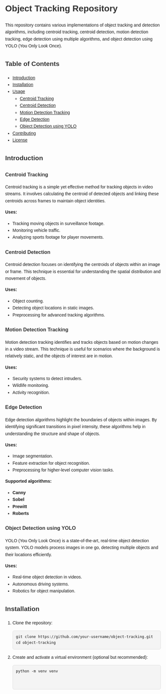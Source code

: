<!DOCTYPE html>
<html lang="en">
<head>
    <meta charset="UTF-8">
    <meta name="viewport" content="width=device-width, initial-scale=1.0">
    <title>Object Tracking Repository</title>
    <style>
        body {
            font-family: Arial, sans-serif;
            line-height: 1.6;
        }
        h1, h2, h3 {
            color: #333;
        }
        pre {
            background: #f4f4f4;
            padding: 10px;
            border: 1px solid #ddd;
            border-radius: 5px;
        }
    </style>
</head>
<body>

<h1>Object Tracking Repository</h1>

<p>This repository contains various implementations of object tracking and detection algorithms, including centroid tracking, centroid detection, motion detection tracking, edge detection using multiple algorithms, and object detection using YOLO (You Only Look Once).</p>

<h2>Table of Contents</h2>
<ul>
    <li><a href="#introduction">Introduction</a></li>
    <li><a href="#installation">Installation</a></li>
    <li><a href="#usage">Usage</a>
        <ul>
            <li><a href="#centroid-tracking">Centroid Tracking</a></li>
            <li><a href="#centroid-detection">Centroid Detection</a></li>
            <li><a href="#motion-detection-tracking">Motion Detection Tracking</a></li>
            <li><a href="#edge-detection">Edge Detection</a></li>
            <li><a href="#object-detection-using-yolo">Object Detection using YOLO</a></li>
        </ul>
    </li>
    <li><a href="#contributing">Contributing</a></li>
    <li><a href="#license">License</a></li>
</ul>

<h2 id="introduction">Introduction</h2>

<h3 id="centroid-tracking">Centroid Tracking</h3>
<p>Centroid tracking is a simple yet effective method for tracking objects in video streams. It involves calculating the centroid of detected objects and linking these centroids across frames to maintain object identities.</p>
<p><strong>Uses:</strong></p>
<ul>
    <li>Tracking moving objects in surveillance footage.</li>
    <li>Monitoring vehicle traffic.</li>
    <li>Analyzing sports footage for player movements.</li>
</ul>

<h3 id="centroid-detection">Centroid Detection</h3>
<p>Centroid detection focuses on identifying the centroids of objects within an image or frame. This technique is essential for understanding the spatial distribution and movement of objects.</p>
<p><strong>Uses:</strong></p>
<ul>
    <li>Object counting.</li>
    <li>Detecting object locations in static images.</li>
    <li>Preprocessing for advanced tracking algorithms.</li>
</ul>

<h3 id="motion-detection-tracking">Motion Detection Tracking</h3>
<p>Motion detection tracking identifies and tracks objects based on motion changes in a video stream. This technique is useful for scenarios where the background is relatively static, and the objects of interest are in motion.</p>
<p><strong>Uses:</strong></p>
<ul>
    <li>Security systems to detect intruders.</li>
    <li>Wildlife monitoring.</li>
    <li>Activity recognition.</li>
</ul>

<h3 id="edge-detection">Edge Detection</h3>
<p>Edge detection algorithms highlight the boundaries of objects within images. By identifying significant transitions in pixel intensity, these algorithms help in understanding the structure and shape of objects.</p>
<p><strong>Uses:</strong></p>
<ul>
    <li>Image segmentation.</li>
    <li>Feature extraction for object recognition.</li>
    <li>Preprocessing for higher-level computer vision tasks.</li>
</ul>
<p><strong>Supported algorithms:</strong></p>
<ul>
    <li><strong>Canny</strong></li>
    <li><strong>Sobel</strong></li>
    <li><strong>Prewitt</strong></li>
    <li><strong>Roberts</strong></li>
</ul>

<h3 id="object-detection-using-yolo">Object Detection using YOLO</h3>
<p>YOLO (You Only Look Once) is a state-of-the-art, real-time object detection system. YOLO models process images in one go, detecting multiple objects and their locations efficiently.</p>
<p><strong>Uses:</strong></p>
<ul>
    <li>Real-time object detection in videos.</li>
    <li>Autonomous driving systems.</li>
    <li>Robotics for object manipulation.</li>
</ul>

<h2 id="installation">Installation</h2>

<ol>
    <li>Clone the repository:
        <pre><code>git clone https://github.com/your-username/object-tracking.git
cd object-tracking
</code></pre>
    </li>
    <li>Create and activate a virtual environment (optional but recommended):
        <pre><code>python -m venv venv
